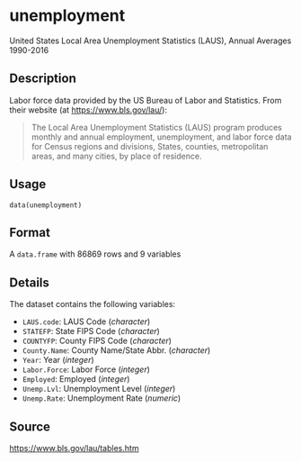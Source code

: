 # unemployment
United States Local Area Unemployment Statistics (LAUS), Annual Averages 1990-2016

## Description

Labor force data provided by the US Bureau of Labor and Statistics. From their website (at <https://www.bls.gov/lau/>):

> The Local Area Unemployment Statistics (LAUS) program produces monthly and annual employment, unemployment, and labor force data for Census regions and divisions, States, counties, metropolitan areas, and many cities, by place of residence.

## Usage

    data(unemployment)

## Format

A `data.frame` with 86869 rows and 9 variables

## Details

The dataset contains the following variables:

- `LAUS.code`: LAUS Code (*character*)
- `STATEFP`: State FIPS Code (*character*)
- `COUNTYFP`: County FIPS Code (*character*)
- `County.Name`: County Name/State Abbr. (*character*)
- `Year`: Year (*integer*)
- `Labor.Force`: Labor Force (*integer*)
- `Employed`: Employed (*integer*)
- `Unemp.Lvl`: Unemployment Level (*integer*)
- `Unemp.Rate`: Unemployment Rate (*numeric*)

## Source

<https://www.bls.gov/lau/tables.htm>
